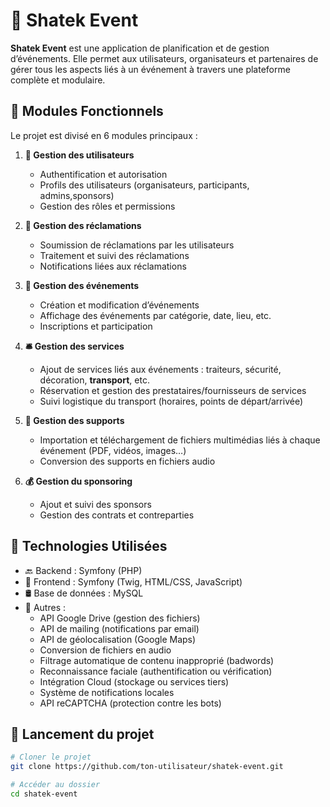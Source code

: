 # 🎉 Shatek Event

**Shatek Event** est une application de planification et de gestion d’événements. Elle permet aux utilisateurs, organisateurs et partenaires de gérer tous les aspects liés à un événement à travers une plateforme complète et modulaire.

## 🧩 Modules Fonctionnels

Le projet est divisé en 6 modules principaux :

1. **👤 Gestion des utilisateurs**
   - Authentification et autorisation
   - Profils des utilisateurs (organisateurs, participants, admins,sponsors)
   - Gestion des rôles et permissions

2. **📣 Gestion des réclamations**
   - Soumission de réclamations par les utilisateurs
   - Traitement et suivi des réclamations
   - Notifications liées aux réclamations

3. **📅 Gestion des événements**
   - Création et modification d’événements
   - Affichage des événements par catégorie, date, lieu, etc.
   - Inscriptions et participation

4. **🛎️ Gestion des services**
   - Ajout de services liés aux événements : traiteurs, sécurité, décoration, **transport**, etc.
   - Réservation et gestion des prestataires/fournisseurs de services
   - Suivi logistique du transport (horaires, points de départ/arrivée)

5. **📂 Gestion des supports**
   - Importation et téléchargement de fichiers multimédias liés à chaque événement (PDF, vidéos, images…)
   - Conversion des supports en fichiers audio


6. **💰 Gestion du sponsoring**
   - Ajout et suivi des sponsors
   - Gestion des contrats et contreparties

## 🔧 Technologies Utilisées

- 🔙 Backend : Symfony (PHP)
- 🎨 Frontend : Symfony (Twig, HTML/CSS, JavaScript)
- 🛢️ Base de données : MySQL
- 🧰 Autres :
  - API Google Drive (gestion des fichiers)
  - API de mailing (notifications par email)
  - API de géolocalisation (Google Maps)
  - Conversion de fichiers en audio
  - Filtrage automatique de contenu inapproprié (badwords)
  - Reconnaissance faciale (authentification ou vérification)
  - Intégration Cloud (stockage ou services tiers)
  - Système de notifications locales
   - API reCAPTCHA (protection contre les bots)


## 🚀 Lancement du projet

```bash
# Cloner le projet
git clone https://github.com/ton-utilisateur/shatek-event.git

# Accéder au dossier
cd shatek-event



